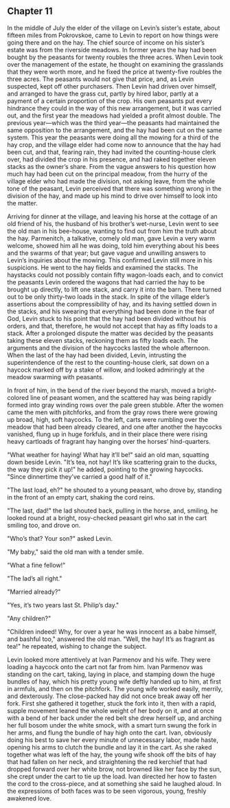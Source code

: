 ## Chapter 11


In the middle of July the elder of the village on Levin’s sister’s
estate, about fifteen miles from Pokrovskoe, came to Levin to report on
how things were going there and on the hay. The chief source of income
on his sister’s estate was from the riverside meadows. In former years
the hay had been bought by the peasants for twenty roubles the three
acres. When Levin took over the management of the estate, he thought on
examining the grasslands that they were worth more, and he fixed the
price at twenty-five roubles the three acres. The peasants would not
give that price, and, as Levin suspected, kept off other purchasers.
Then Levin had driven over himself, and arranged to have the grass cut,
partly by hired labor, partly at a payment of a certain proportion of
the crop. His own peasants put every hindrance they could in the way of
this new arrangement, but it was carried out, and the first year the
meadows had yielded a profit almost double. The previous year—which was
the third year—the peasants had maintained the same opposition to the
arrangement, and the hay had been cut on the same system. This year the
peasants were doing all the mowing for a third of the hay crop, and the
village elder had come now to announce that the hay had been cut, and
that, fearing rain, they had invited the counting-house clerk over, had
divided the crop in his presence, and had raked together eleven stacks
as the owner’s share. From the vague answers to his question how much
hay had been cut on the principal meadow, from the hurry of the village
elder who had made the division, not asking leave, from the whole tone
of the peasant, Levin perceived that there was something wrong in the
division of the hay, and made up his mind to drive over himself to look
into the matter.

Arriving for dinner at the village, and leaving his horse at the cottage
of an old friend of his, the husband of his brother’s wet-nurse, Levin
went to see the old man in his bee-house, wanting to find out from him
the truth about the hay. Parmenitch, a talkative, comely old man, gave
Levin a very warm welcome, showed him all he was doing, told him
everything about his bees and the swarms of that year; but gave vague
and unwilling answers to Levin’s inquiries about the mowing. This
confirmed Levin still more in his suspicions. He went to the hay fields
and examined the stacks. The haystacks could not possibly contain fifty
wagon-loads each, and to convict the peasants Levin ordered the wagons
that had carried the hay to be brought up directly, to lift one stack,
and carry it into the barn. There turned out to be only thirty-two loads
in the stack. In spite of the village elder’s assertions about the
compressibility of hay, and its having settled down in the stacks, and
his swearing that everything had been done in the fear of God, Levin
stuck to his point that the hay had been divided without his orders, and
that, therefore, he would not accept that hay as fifty loads to a stack.
After a prolonged dispute the matter was decided by the peasants taking
these eleven stacks, reckoning them as fifty loads each. The arguments
and the division of the haycocks lasted the whole afternoon. When the
last of the hay had been divided, Levin, intrusting the superintendence
of the rest to the counting-house clerk, sat down on a haycock marked
off by a stake of willow, and looked admiringly at the meadow swarming
with peasants.

In front of him, in the bend of the river beyond the marsh, moved a
bright-colored line of peasant women, and the scattered hay was being
rapidly formed into gray winding rows over the pale green stubble. After
the women came the men with pitchforks, and from the gray rows there
were growing up broad, high, soft haycocks. To the left, carts were
rumbling over the meadow that had been already cleared, and one after
another the haycocks vanished, flung up in huge forkfuls, and in their
place there were rising heavy cartloads of fragrant hay hanging over the
horses’ hind-quarters.

"What weather for haying! What hay it’ll be!" said an old man, squatting
down beside Levin. "It’s tea, not hay! It’s like scattering grain to the
ducks, the way they pick it up!" he added, pointing to the growing
haycocks. "Since dinnertime they’ve carried a good half of it."

"The last load, eh?" he shouted to a young peasant, who drove by,
standing in the front of an empty cart, shaking the cord reins.

"The last, dad!" the lad shouted back, pulling in the horse, and,
smiling, he looked round at a bright, rosy-checked peasant girl who sat
in the cart smiling too, and drove on.

"Who’s that? Your son?" asked Levin.

"My baby," said the old man with a tender smile.

"What a fine fellow!"

"The lad’s all right."

"Married already?"

"Yes, it’s two years last St. Philip’s day."

"Any children?"

"Children indeed! Why, for over a year he was innocent as a babe
himself, and bashful too," answered the old man. "Well, the hay! It’s as
fragrant as tea!" he repeated, wishing to change the subject.

Levin looked more attentively at Ivan Parmenov and his wife. They were
loading a haycock onto the cart not far from him. Ivan Parmenov was
standing on the cart, taking, laying in place, and stamping down the
huge bundles of hay, which his pretty young wife deftly handed up to
him, at first in armfuls, and then on the pitchfork. The young wife
worked easily, merrily, and dexterously. The close-packed hay did not
once break away off her fork. First she gathered it together, stuck the
fork into it, then with a rapid, supple movement leaned the whole weight
of her body on it, and at once with a bend of her back under the red
belt she drew herself up, and arching her full bosom under the white
smock, with a smart turn swung the fork in her arms, and flung the
bundle of hay high onto the cart. Ivan, obviously doing his best to save
her every minute of unnecessary labor, made haste, opening his arms to
clutch the bundle and lay it in the cart. As she raked together what was
left of the hay, the young wife shook off the bits of hay that had
fallen on her neck, and straightening the red kerchief that had dropped
forward over her white brow, not browned like her face by the sun, she
crept under the cart to tie up the load. Ivan directed her how to fasten
the cord to the cross-piece, and at something she said he laughed aloud.
In the expressions of both faces was to be seen vigorous, young, freshly
awakened love.



